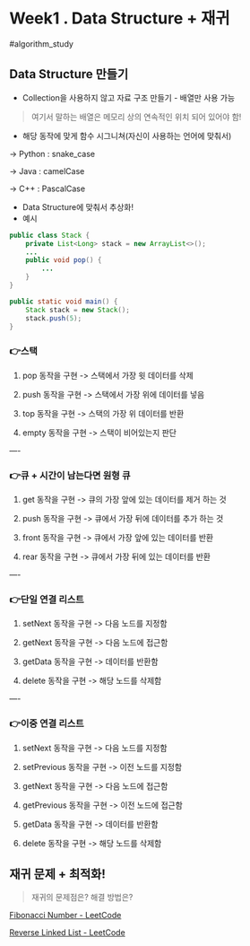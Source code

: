 # Week1 . Data Structure + 재귀
#algorithm_study

## Data Structure 만들기
- Collection을 사용하지 않고 자료 구조 만들기 - 배열만 사용 가능
> 여기서 말하는 배열은 메모리 상의 연속적인 위치 되어 있어야 함!  

- 해당 동작에 맞게 함수 시그니쳐(자신이 사용하는 언어에 맞춰서)

-> Python : snake_case

-> Java : camelCase

-> C++ : PascalCase

- Data Structure에 맞춰서 추상화!
- 예시

``` java
public class Stack {
	private List<Long> stack = new ArrayList<>();
	...
	public void pop() {
		...
	}
} 

public static void main() {
	Stack stack = new Stack();
	stack.push(5);
}
```

### 👉스택
1. pop 동작을 구현
-> 스택에서 가장 윗 데이터를 삭제

2. push 동작을 구현
-> 스택에서 가장 위에 데이터를 넣음

3. top 동작을 구현
-> 스택의 가장 위 데이터를 반환

4. empty 동작을 구현
-> 스택이 비어있는지 판단

—- 

### 👉큐 + 시간이 남는다면 원형 큐
1. get 동작을 구현
-> 큐의 가장 앞에 있는 데이터를 제거 하는 것

2. push 동작을 구현
-> 큐에서 가장 뒤에 데이터를 추가 하는 것

3. front 동작을 구현
-> 큐에서 가장 앞에 있는 데이터를 반환

4. rear 동작을 구현
-> 큐에서 가장 뒤에 있는 데이터를 반환

—-

### 👉단일 연결 리스트
1. setNext 동작을 구현
-> 다음 노드를 지정함

2. getNext 동작을 구현
-> 다음 노드에 접근함

3. getData 동작을 구현
-> 데이터를 반환함

4. delete 동작을 구현
-> 해당 노드를 삭제함

—-

### 👉이중 연결 리스트
1. setNext 동작을 구현
-> 다음 노드를 지정함

2. setPrevious 동작을 구현
-> 이전 노드를 지정함

3. getNext 동작을 구현
-> 다음 노드에 접근함

4. getPrevious 동작을 구현
-> 이전 노드에 접근함

5. getData 동작을 구현
-> 데이터를 반환함

6. delete 동작을 구현
-> 해당 노드를 삭제함

## 재귀 문제 + 최적화!
> 재귀의 문제점은? 해결 방법은?

[Fibonacci Number - LeetCode](https://leetcode.com/problems/fibonacci-number/)

[Reverse Linked List - LeetCode](https://leetcode.com/problems/reverse-linked-list/)
